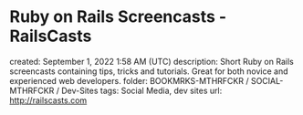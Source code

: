 # Ruby on Rails Screencasts - RailsCasts

created: September 1, 2022 1:58 AM (UTC)
description: Short Ruby on Rails screencasts containing tips, tricks and tutorials. Great for both novice and experienced web developers.
folder: BOOKMRKS-MTHRFCKR / SOCIAL-MTHRFCKR / Dev-Sites
tags: Social Media, dev sites
url: http://railscasts.com